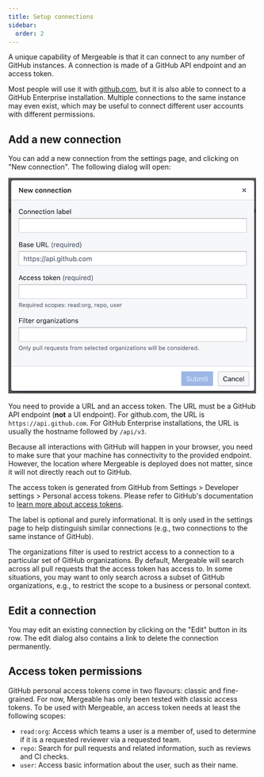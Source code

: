 ```yaml
---
title: Setup connections
sidebar:
  order: 2
---
```


A unique capability of Mergeable is that it can connect to any number of GitHub instances.
A connection is made of a GitHub API endpoint and an access token.

Most people will use it with [github.com](https://github.com), but it is also able to connect to a GitHub Enterprise installation.
Multiple connections to the same instance may even exist, which may be useful to connect different user accounts with different permissions.

## Add a new connection

You can add a new connection from the settings page, and clicking on "New connection".
The following dialog will open:

![New connection dialog](../../../assets/screenshots/new-connection.png)

You need to provide a URL and an access token.
The URL must be a GitHub API endpoint (**not** a UI endpoint).
For github.com, the URL is `https://api.github.com`.
For GitHub Enterprise installations, the URL is usually the hostname followed by `/api/v3`.

Because all interactions with GitHub will happen in your browser, you need to make sure that your machine has connectivity to the provided endpoint.
However, the location where Mergeable is deployed does not matter, since it will not directly reach out to GitHub.

The access token is generated from GitHub from Settings > Developer settings > Personal access tokens.
Please refer to GitHub's documentation to [learn more about access tokens](https://docs.github.com/en/authentication/keeping-your-account-and-data-secure/managing-your-personal-access-tokens).

The label is optional and purely informational.
It is only used in the settings page to help distinguish similar connections (e.g., two connections to the same instance of GitHub).

The organizations filter is used to restrict access to a connection to a particular set of GitHub organizations.
By default, Mergeable will search across all pull requests that the access token has access to.
In some situations, you may want to only search across a subset of GitHub organizations, e.g., to restrict the scope to a business or personal context.

## Edit a connection

You may edit an existing connection by clicking on the "Edit" button in its row.
The edit dialog also contains a link to delete the connection permanently.

## Access token permissions

GitHub personal access tokens come in two flavours: classic and fine-grained.
For now, Mergeable has only been tested with classic access tokens.
To be used with Mergeable, an access token needs at least the following scopes:

* `read:org`: Access which teams a user is a member of, used to determine if it is a requested reviewer via a requested team.
* `repo`: Search for pull requests and related information, such as reviews and CI checks.
* `user`: Access basic information about the user, such as their name.